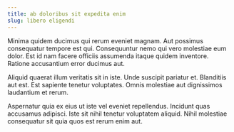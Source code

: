 ```yaml
---
title: ab doloribus sit expedita enim
slug: libero eligendi
---
```


Minima quidem ducimus qui rerum eveniet magnam. Aut possimus consequatur tempore est qui. Consequuntur nemo qui vero molestiae eum dolor. Est id nam facere officiis assumenda itaque quidem inventore. Ratione accusantium error ducimus aut.

Aliquid quaerat illum veritatis sit in iste. Unde suscipit pariatur et. Blanditiis aut est. Est sapiente tenetur voluptates. Omnis molestiae aut dignissimos laudantium et rerum.

Aspernatur quia ex eius ut iste vel eveniet repellendus. Incidunt quas accusamus adipisci. Iste sit nihil tenetur voluptatem aliquid. Nihil molestiae consequatur sit quia quos est rerum enim aut.

